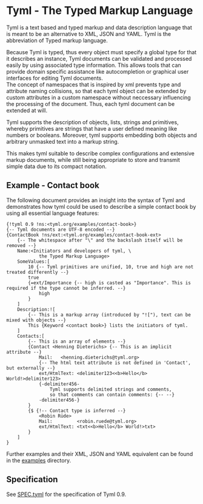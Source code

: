 Tyml - The Typed Markup Language
================================

Tyml is a text based and typed markup and data description language that is meant to
be an alternative to XML, JSON and YAML. Tyml is the abbreviation of Typed markup language.

Because Tyml is typed, thus every object must specify a global type for that it describes an instance,
Tyml documents can be validated and processed easily by using associated type information.
This allows tools that can provide domain specific assistance like autocompletion or graphical
user interfaces for editing Tyml documents.  
The concept of namespaces that is inspired by xml prevents type and attribute naming collisions,
so that each tyml object can be extended by custom attributes in a custom namespace without
neccessary influencing the processing of the document. Thus, each tyml document can be extended at will.

Tyml supports the description of objects, lists, strings and primitives, 
whereby primitives are strings that have a user defined meaning like numbers or booleans.
Moreover, tyml supports embedding both objects and arbitrary unmasked text into a markup string.

This makes tyml suitable to describe complex configurations and extensive markup documents,
while still being appropriate to store and transmit simple data due to its compact notation.

Example - Contact book
----------------------

The following document provides an insight into the syntax of Tyml and
demonstrates how tyml could be used to describe a simple contact book by using all essential language features:

```tyml
{!tyml 0.9 !ns:<tyml.org/examples/contact-book>} 
{-- Tyml documents are UTF-8 encoded --}
{ContactBook !ns/ext:<tyml.org/examples/contact-book-ext>
	{-- The whitespace after "\" and the backslash itself will be removed --}
	Name:<Initiators and developers of tyml, \
			the Typed Markup Language>
	SomeValues:[
		10 {-- Tyml primitives are unified, 10, true and high are not treated differently --}
		true
		{=ext/Importance {-- high is casted as "Importance". This is required if the type cannot be inferred. --}
			high
		}
	]
	Description:![
		{-- This is a markup array (introduced by "!["), text can be mixed with objects --}
		This {Keyword <contact book>} lists the initiators of tyml.
	]
	Contacts:[
		{-- This is an array of elements --}
		{Contact <Henning Dieterichs> {-- This is an implicit attribute --}
			Mail:	<henning.dieterichs@tyml.org>
			{-- The html text attribute is not defined in 'Contact', but externally --}
			ext/HtmlText: <delimiter123<<b>Hello</b> World!>delimiter123>
			{-delimiter456- 
				Tyml supports delimited strings and comments,
				so that comments can contain comments: {-- --} 
			-delimiter456-}
		}
		{$ {!-- Contact type is inferred --}
			<Robin Rüde>
			Mail:         <robin.ruede@tyml.org>
			ext/HtmlText: <txt<<b>Hello</b> World!>txt>
		}
	]
}
```

Further examples and their XML, JSON and YAML equivalent can be found in the
[examples](examples) directory.

Specification
-------------
See [SPEC.tyml](SPEC.tyml) for the specification of Tyml 0.9.